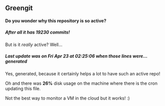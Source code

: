 ## Greengit

#### Do you wonder why this repository is so active?

##### After all it has 19230 commits!

But is it *really* active? Well...

##### Last update was on Fri Apr 23 at 02:25:06 when those lines were... generated

Yes, generated, because it certainly helps a lot to have such an active repo!

Oh and there was **26%** disk usage on the machine
where there is the cron updating this file.

Not the best way to monitor a VM in the cloud but it works! :)
